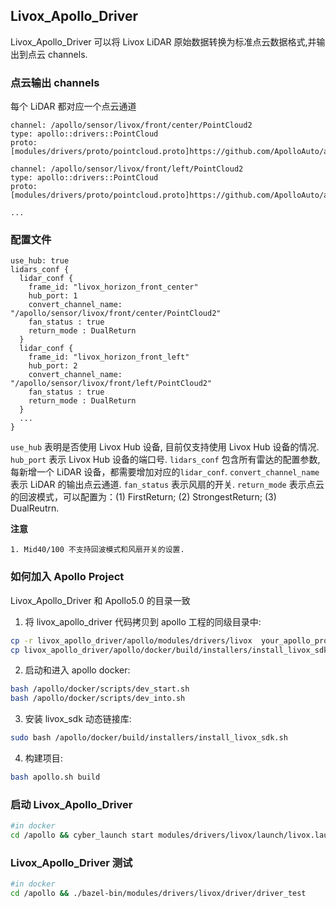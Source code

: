 ## Livox_Apollo_Driver
Livox_Apollo_Driver 可以将 Livox LiDAR 原始数据转换为标准点云数据格式,并输出到点云 channels.

### 点云输出 channels

每个 LiDAR 都对应一个点云通道
 ```
channel: /apollo/sensor/livox/front/center/PointCloud2
type: apollo::drivers::PointCloud
proto: [modules/drivers/proto/pointcloud.proto]https://github.com/ApolloAuto/apollo/blob/master/modules/drivers/proto/pointcloud.proto

channel: /apollo/sensor/livox/front/left/PointCloud2
type: apollo::drivers::PointCloud
proto: [modules/drivers/proto/pointcloud.proto]https://github.com/ApolloAuto/apollo/blob/master/modules/drivers/proto/pointcloud.proto

...
```

### 配置文件
```
use_hub: true
lidars_conf {
  lidar_conf {
    frame_id: "livox_horizon_front_center"
    hub_port: 1
    convert_channel_name: "/apollo/sensor/livox/front/center/PointCloud2"
    fan_status : true
    return_mode : DualReturn
  }
  lidar_conf {
    frame_id: "livox_horizon_front_left"
    hub_port: 2
    convert_channel_name: "/apollo/sensor/livox/front/left/PointCloud2"
    fan_status : true
    return_mode : DualReturn
  }
  ...
}
```
`use_hub` 表明是否使用 Livox Hub 设备, 目前仅支持使用 Livox Hub 设备的情况. `hub_port` 表示 Livox Hub 设备的端口号. `lidars_conf` 包含所有雷达的配置参数, 每新增一个 LiDAR 设备，都需要增加对应的`lidar_conf`. `convert_channel_name` 表示 LiDAR 的输出点云通道. `fan_status` 表示风扇的开关. `return_mode` 表示点云的回波模式，可以配置为：(1) FirstReturn; (2) StrongestReturn; (3) DualReutrn.

**注意**

    1. Mid40/100 不支持回波模式和风扇开关的设置.


### 如何加入 Apollo Project

Livox_Apollo_Driver 和 Apollo5.0 的目录一致

1. 将 livox_apollo_driver 代码拷贝到 apollo 工程的同级目录中:
  ```bash
  cp -r livox_apollo_driver/apollo/modules/drivers/livox  your_apollo_project/apollo/modules/drivers/
  cp livox_apollo_driver/apollo/docker/build/installers/install_livox_sdk.sh  your_apollo_project/apollo/docker/build/installers/
  ```
2. 启动和进入 apollo docker:
  ```bash
  bash /apollo/docker/scripts/dev_start.sh
  bash /apollo/docker/scripts/dev_into.sh
  ```
3. 安装 livox_sdk 动态链接库:
  ```bash
  sudo bash /apollo/docker/build/installers/install_livox_sdk.sh
  ```
4. 构建项目:
  ```bash
  bash apollo.sh build
  ```

### 启动 Livox_Apollo_Driver

```bash
#in docker
cd /apollo && cyber_launch start modules/drivers/livox/launch/livox.launch
```

### Livox_Apollo_Driver 测试

```bash
#in docker
cd /apollo && ./bazel-bin/modules/drivers/livox/driver/driver_test
```

